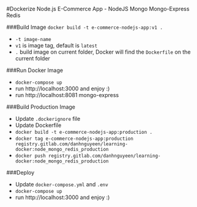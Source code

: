 #Dockerize Node.js E-Commerce App - NodeJS Mongo Mongo-Express Redis

###Build Image
`docker build -t e-commerce-nodejs-app:v1 .`
- `-t image-name`
- `v1` is image tag, default is `latest`
- `.` build image on current folder, Docker will find the `Dockerfile` on the current folder

###Run Docker Image
- `docker-compose up`
- run http://localhost:3000 and enjoy :)
- run http://localhost:8081 mongo-express


###Build Production Image
- Update `.dockerignore` file
- Update Dockerfile
- `docker build -t e-commerce-nodejs-app:production .`
- `docker tag e-commerce-nodejs-app:production registry.gitlab.com/danhnguyeen/learning-docker:node_mongo_redis_production`
- `docker push registry.gitlab.com/danhnguyeen/learning-docker:node_mongo_redis_production`

###Deploy
- Update `docker-compose.yml` and `.env`
- `docker-compose up`
- run http://localhost:3000 and enjoy :)